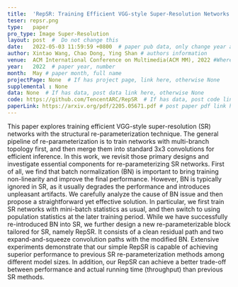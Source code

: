```yaml
---
title:  'RepSR: Training Efficient VGG-style Super-Resolution Networks with Structural Re-Parameterization and Batch Normalization'  #  Paper title, covered by ''
teser: repsr.png
type:   paper
pro_type: Image Super-Resolution
layout: post  #  Do not change this
date:   2022-05-03 11:59:59 +0800  # paper pub data, only change year and month according to this format
author: Xintao Wang, Chao Dong, Ying Shan # authors information
venue:  ACM International Conference on Multimedia(ACM MM), 2022 #Where it be, ICCV and CVPR remove IEEE Conference on,
year:   2022  # paper year, number
month:  May # paper month, full name
projectPage: None  # If has project page, link here, otherwise None
supplemental : None
data: None  # If has data, post data link here, otherwise None
code: https://github.com/TencentARC/RepSR  # If has data, post code link here, otherwise None
paperLink: https://arxiv.org/pdf/2205.05671.pdf # post paper pdf link here
---
```


This paper explores training efficient VGG-style super-resolution (SR) networks with the structural re-parameterization technique. The general pipeline of re-parameterization is to train networks with multi-branch topology first, and then merge them into standard 3x3 convolutions for efficient inference. In this work, we revisit those primary designs and investigate essential components for re-parameterizing SR networks. First of all, we find that batch normalization (BN) is important to bring training non-linearity and improve the final performance. However, BN is typically ignored in SR, as it usually degrades the performance and introduces unpleasant artifacts. We carefully analyze the cause of BN issue and then propose a straightforward yet effective solution. In particular, we first train SR networks with mini-batch statistics as usual, and then switch to using population statistics at the later training period. While we have successfully re-introduced BN into SR, we further design a new re-parameterizable block tailored for SR, namely RepSR. It consists of a clean residual path and two expand-and-squeeze convolution paths with the modified BN. Extensive experiments demonstrate that our simple RepSR is capable of achieving superior performance to previous SR re-parameterization methods among different model sizes. In addition, our RepSR can achieve a better trade-off between performance and actual running time (throughput) than previous SR methods.

